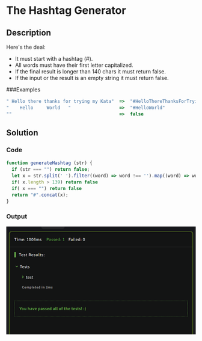 # The Hashtag Generator

## Description

Here's the deal:

- It must start with a hashtag (#).
- All words must have their first letter capitalized.
- If the final result is longer than 140 chars it must return false.
- If the input or the result is an empty string it must return false.

###Examples

```JavaScript
" Hello there thanks for trying my Kata"  =>  "#HelloThereThanksForTryingMyKata"
"    Hello     World   "                  =>  "#HelloWorld"
""                                        =>  false
```

## Solution

### Code

```JavaScript
function generateHashtag (str) {
  if (str === "") return false;
  let x = str.split(' ').filter((word) => word !== '').map((word) => word.charAt(0).toUpperCase() + word.slice(1)).join('');
  if( x.length > 139) return false
  if( x === "") return false
  return "#".concat(x);
}
```

### Output

<img src="./../Images/hash.png" alt="drawing"/><br>